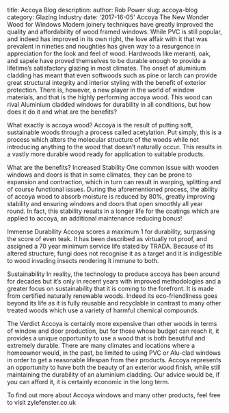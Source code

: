 title: Accoya Blog
description: 
author: Rob Power
slug: accoya-blog
category: Glazing Industry
date: '2017-16-05'
Accoya
The New Wonder Wood for Windows
Modern joinery techniques have greatly improved the quality and affordability of wood framed windows. While PVC is still popular, and indeed has improved in its own right, the love affair with it that was prevalent in nineties and noughties has given way to a resurgence in appreciation for the look and feel of wood.
Hardwoods like meranti, oak, and sapele have proved themselves to be durable enough to provide a lifetime’s satisfactory glazing in most climates. The onset of aluminium cladding has meant that even softwoods such as pine or larch can provide great structural integrity and interior styling with the benefit of exterior protection.
There is, however, a new player in the world of window materials, and that is the highly performing accoya wood. This wood can rival Aluminium cladded windows for durability in all conditions, but how does it do it and what are the benefits?

What exactly is accoya wood?
Accoya is the result of putting soft, sustainable woods through a process called acetylation. Put simply, this is a process which alters the molecular structure of the woods while not introducing anything to the wood that doesn’t naturally occur. This results in a vastly more durable wood ready for application to suitable products.

What are the benefits?
Increased Stability
One common issue with wooden windows and doors is that in some climates, they can be prone to expansion and contraction, which in turn can result in warping, splitting and of course functional issues. During the aforementioned process, the ability of accoya wood to absorb moisture is reduced by 80%, greatly improving stability and ensuring windows and doors that open smoothly all year round. In fact, this stability results in a longer life for the coatings which are applied to accoya, an additional maintenance reducing bonus!

Immense Durability
Accoya scores a maximum 1 for durability, surpassing the score of even teak. It has been described as virtually rot proof, and assigned a 70 year minimum service life stated by TRADA. Because of its altered structure, fungi does not recognise it as a target and it is indigestible to wood invading insects rendering it immune to both.

Sustainability
In reality, the technology to produce accoya has been around for decades but it’s only in recent years with improved methodologies and a greater focus on sustainability that it is coming to the forefront. It is made from certified naturally renewable woods. Indeed its eco-friendliness goes beyond its life as it is fully reusable and recyclable in contrast to many other treated woods which use a variety of harmful chemical compounds.

The Verdict
Accoya is certainly more expensive than other woods in terms of window and door production, but for those whose budget can reach it, it provides a unique opportunity to use a wood that is both beautiful and extremely durable. There are many climates and locations where a homeowner would, in the past, be limited to using PVC or Alu-clad windows in order to get a reasonable lifespan from their products. Accoya represents an opportunity to have both the beauty of an exterior wood finish, while still maintaining the durability of an aluminium cladding. Our advice would be, if you can afford it, it is certainly economic in the long term.

To find out more about Accoya windows and many other products, feel free to visit zylefenster.co.uk
